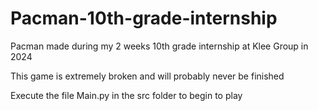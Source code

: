 # Pacman-10th-grade-internship
Pacman made during my 2 weeks 10th grade internship at Klee Group in 2024

This game is extremely broken and will probably never be finished

Execute the file Main.py in the src folder to begin to play
